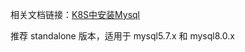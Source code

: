相关文档链接：[K8S中安装Mysql](https://www.voidking.com/dev-k8s-mysql/)

推荐 standalone 版本，适用于 mysql5.7.x 和 mysql8.0.x